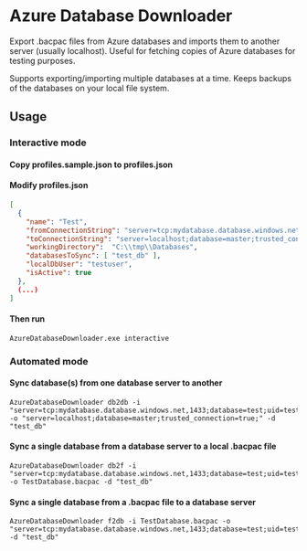 # Azure Database Downloader

Export .bacpac files from Azure databases and imports them to another server (usually localhost). Useful for fetching copies of Azure databases for testing purposes.

Supports exporting/importing multiple databases at a time. Keeps backups of the databases on your local file system.

## Usage

### Interactive mode

#### Copy profiles.sample.json to profiles.json

#### Modify profiles.json

```json
[
  {
    "name": "Test",
    "fromConnectionString": "server=tcp:mydatabase.database.windows.net,1433;database=test_db;uid=test@mydatabase;pwd=MyPassword123;",
    "toConnectionString": "server=localhost;database=master;trusted_connection=true;",
    "workingDirectory":  "C:\\tmp\\Databases", 
    "databasesToSync": [ "test_db" ],
    "localDbUser": "testuser",
    "isActive": true
  },
  (...)
]
```

#### Then run 

```
AzureDatabaseDownloader.exe interactive
```

### Automated mode

#### Sync database(s) from one database server to another
```
AzureDatabaseDownloader db2db -i "server=tcp:mydatabase.database.windows.net,1433;database=test;uid=test@mydatabase;pwd=MyPassword123;" -o "server=localhost;database=master;trusted_connection=true;" -d "test_db"
```

#### Sync a single database from a database server to a local .bacpac file
```
AzureDatabaseDownloader db2f -i "server=tcp:mydatabase.database.windows.net,1433;database=test;uid=test@mydatabase;pwd=MyPassword123;" -o TestDatabase.bacpac -d "test_db"
```

#### Sync a single database from a .bacpac file to a database server
```
AzureDatabaseDownloader f2db -i TestDatabase.bacpac -o "server=tcp:mydatabase.database.windows.net,1433;database=test;uid=test@mydatabase;pwd=MyPassword123;" -d "test_db"
```
